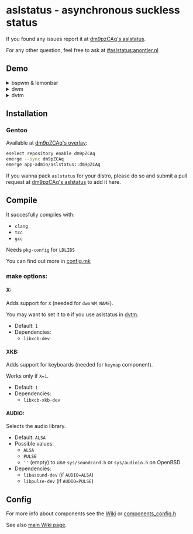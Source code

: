 # aslstatus - asynchronous suckless status
If you found any issues report it at
[dm9pzCAq's aslstatus](https://notabug.org/dm9pZCAq/aslstatus).

For any other question, feel free to ask at
[#aslstatus:anontier.nl](https://matrix.to/#/#aslstatus:anontier.nl)

## Demo
<details><summary>bspwm & lemonbar</summary>
![bspwm demo](https://i.ibb.co/3SRSkTP/lemonbar-with-aslstatus.gif)
</details>

<details><summary>dwm</summary>
![dwm demo](https://i.ibb.co/r5PYRj8/Demo.gif)
</details>

<details><summary>dvtm</summary>
[![dvtm asciicast](https://asciinema.org/a/437217.svg)](https://asciinema.org/a/437217)
</details>

## Installation
### Gentoo
Available at [dm9pZCAq's overlay](https://notabug.org/dm9pZCAq/dm9pZCAq-overlay):
```sh
eselect repository enable dm9pZCAq
emerge --sync dm9pZCAq
emerge app-admin/aslstatus::dm9pZCAq
```

If you wanna pack `aslstatus` for your distro, please do so and submit a pull
request at [dm9pzCAq's aslstatus](https://notabug.org/dm9pZCAq/aslstatus) to
add it here.

## Compile
It succesfully compiles with:
* `clang`
* `tcc`
* `gcc`

Needs `pkg-config` for `LDLIBS`

You can find out more in [config.mk](config.mk)

### make options:
#### X:
Adds support for `X` (needed for `dwm` `WM_NAME`).

You may want to set it to `0` if you use aslstatus in
[dvtm](https://www.brain-dump.org/projects/dvtm/).

* Default: `1`
* Dependencies:
  * `libxcb-dev`

#### XKB:
Adds support for keyboards (needed for `keymap` component).

Works only if `X=1`.

* Default: `1`
* Dependencies:
  * `libxcb-xkb-dev`

#### AUDIO:
Selects the audio library.

* Default: `ALSA`
* Possible values:
  * `ALSA`
  * `PULSE`
  * `''` (empty) to use `sys/soundcard.h` or `sys/audioio.h` on OpenBSD
* Dependencies:
  * `libasound-dev` (if `AUDIO=ALSA`)
  * `libpulse-dev` (if `AUDIO=PULSE`)

## Config
For more info about components see the [Wiki](wiki/COMPONENTS.md) or
[components_config.h](components_config.h)

See also [main Wiki page](wiki/).
